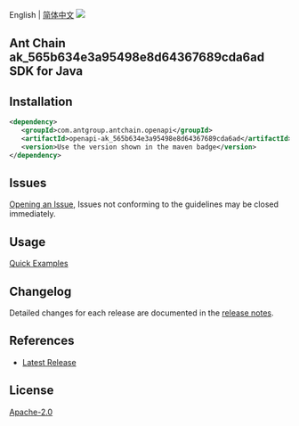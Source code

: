 English | [简体中文](README-CN.md)
![](https://aliyunsdk-pages.alicdn.com/icons/AlibabaCloud.svg)

## Ant Chain ak_565b634e3a95498e8d64367689cda6ad SDK for Java

## Installation

```xml
<dependency>
   <groupId>com.antgroup.antchain.openapi</groupId>
   <artifactId>openapi-ak_565b634e3a95498e8d64367689cda6ad</artifactId>
   <version>Use the version shown in the maven badge</version>
</dependency>
```

## Issues
[Opening an Issue](https://github.com/alipay/antchain-openapi-prod-sdk/issues/new), Issues not conforming to the guidelines may be closed immediately.

## Usage
[Quick Examples](https://github.com/alipay/antchain-openapi-prod-sdk/blob/master/docs/0-Examples-EN.md#quick-examples)

## Changelog
Detailed changes for each release are documented in the [release notes](./ChangeLog.txt).

## References
* [Latest Release](https://github.com/alipay/antchain-openapi-prod-sdk/)

## License
[Apache-2.0](http://www.apache.org/licenses/LICENSE-2.0)
